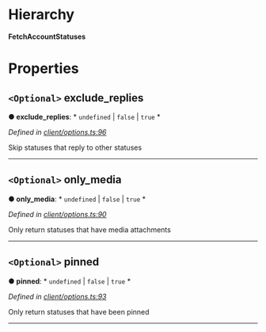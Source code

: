 

# Hierarchy

**FetchAccountStatuses**

# Properties

<a id="exclude_replies"></a>

## `<Optional>` exclude_replies

**● exclude_replies**: * `undefined` &#124; `false` &#124; `true`
*

*Defined in [client/options.ts:96](https://github.com/lagunehq/core/blob/ae202cb/src/client/options.ts#L96)*

Skip statuses that reply to other statuses

___
<a id="only_media"></a>

## `<Optional>` only_media

**● only_media**: * `undefined` &#124; `false` &#124; `true`
*

*Defined in [client/options.ts:90](https://github.com/lagunehq/core/blob/ae202cb/src/client/options.ts#L90)*

Only return statuses that have media attachments

___
<a id="pinned"></a>

## `<Optional>` pinned

**● pinned**: * `undefined` &#124; `false` &#124; `true`
*

*Defined in [client/options.ts:93](https://github.com/lagunehq/core/blob/ae202cb/src/client/options.ts#L93)*

Only return statuses that have been pinned

___


